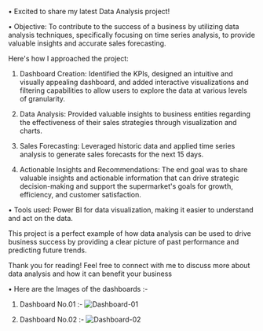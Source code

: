 • Excited to share my latest Data Analysis project!

• Objective: To contribute to the success of a business by utilizing data analysis techniques, specifically focusing on time series analysis, to provide valuable insights and accurate sales forecasting.

Here's how I approached the project:

1. Dashboard Creation: Identified the KPIs, designed an intuitive and visually appealing dashboard, and added interactive visualizations and filtering capabilities to allow users to explore the data at various levels of granularity.

2. Data Analysis: Provided valuable insights to business entities regarding the effectiveness of their sales strategies through visualization and charts.

3. Sales Forecasting: Leveraged historic data and applied time series analysis to generate sales forecasts for the next 15 days.

4. Actionable Insights and Recommendations: The end goal was to share valuable insights and actionable information that can drive strategic decision-making and support the supermarket's goals for growth, efficiency, and customer satisfaction.

• Tools used: Power BI for data visualization, making it easier to understand and act on the data.

This project is a perfect example of how data analysis can be used to drive business success by providing a clear picture of past performance and predicting future trends.

Thank you for reading! Feel free to connect with me to discuss more about data analysis and how it can benefit your business

• Here are the Images of the dashboards :-

1) Dashboard No.01 :-
![Dashboard-01](https://github.com/user-attachments/assets/d08e1e9f-44db-4e0c-a518-782f9daeea4e)

2) Dashboard No.02 :-
![Dashboard-02](https://github.com/user-attachments/assets/91dd91ae-e5a3-4b46-9061-a15148542adc)
